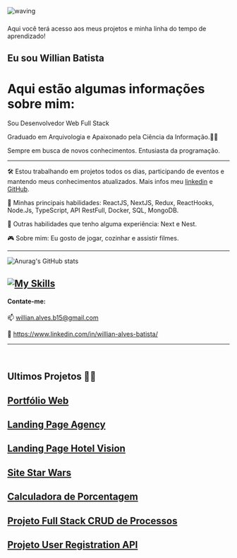 ![waving](https://capsule-render.vercel.app/api?type=waving&height=200&text=WillianBatista%20&fontAlignY=40&color=gradient)
###
Aqui você terá acesso aos meus projetos e minha linha do tempo de aprendizado!

## Eu sou Willian Batista

# Aqui estão algumas informações sobre mim:
Sou Desenvolvedor Web Full Stack

Graduado em Arquivologia e Apaixonado pela Ciência da Informação.👨‍💻

Sempre em busca de novos conhecimentos. Entusiasta da programação.

-----   
🛠️ Estou trabalhando em projetos todos os dias, participando de eventos e mantendo meus conhecimentos atualizados. Mais infos meu [linkedin](https://www.linkedin.com/in/willian-alves-batista/) e [GitHub](https://github.com/willianbatist?tab=repositories).

🤖 Minhas principais habilidades: ReactJS, NextJS, Redux, ReactHooks, Node.Js, TypeScript, API RestFull, Docker, SQL, MongoDB.

:wrench:  Outras habilidades que tenho alguma experiência: Next e Nest.

:video_game:  Sobre mim:  Eu gosto de jogar, cozinhar e assistir filmes.

-----


![Anurag's GitHub stats](https://github-readme-stats-will-willianbatist.vercel.app/api?username=willianbatist&count_private=true&show_icons=true&theme=transparent)
<br>
  
[![My Skills](https://skillicons.dev/icons?i=js,ts,html,css,react,redux,nodejs,express,mysql,mongodb,supabase,docker,heroku,git,github,jest,bash)](https://skillicons.dev)
------
  
#### Contate-me:
  
  :mailbox: willian.alves.b15@gmail.com
  
  :briefcase: https://www.linkedin.com/in/willian-alves-batista/
 
------

<br>

## Ultimos Projetos 👨‍💻

## [Portfólio Web](https://portfolio-web-willian-alves.vercel.app/)

## [Landing Page Agency](https://mk-digital-agency.netlify.app/)

## [Landing Page Hotel Vision](https://willian-alves-hotel-vision.netlify.app/)

## [Site Star Wars](https://willian-alves-batista-frontend.vercel.app/)

## [Calculadora de Porcentagem](https://percentage-calculator-will.netlify.app/)

## [Projeto Full Stack CRUD de Processos](https://github.com/willianbatist/projeto-front-end)

## [Projeto User Registration API](https://github.com/willianbatist/project-user_registration_api)
